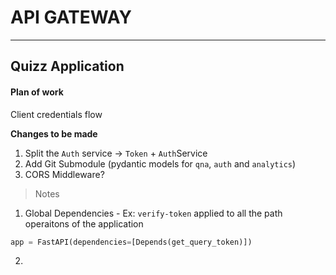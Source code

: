 # API GATEWAY

---
## Quizz Application


#### Plan of work
Client credentials flow




**Changes to be made**
1. Split the `Auth` service -> `Token` + `Auth`Service
2. Add Git Submodule (pydantic models for `qna`, `auth` and `analytics`)
3. CORS Middleware?



> Notes
1. Global Dependencies - Ex: `verify-token` applied to all the path operaitons of the application


```python
app = FastAPI(dependencies=[Depends(get_query_token)])
```

2. 
